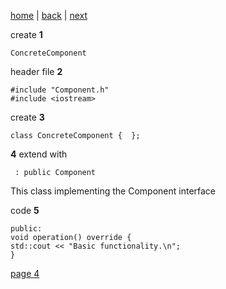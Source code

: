 [home](./page01.md) | [back](./page02.md) | [next](./page04.md)


create
**1**
```
ConcreteComponent
```
header file
**2**
```
#include "Component.h"
#include <iostream>
```
create
**3**
```
class ConcreteComponent {  };
```
**4**
extend with
```
 : public Component 
```
This class implementing the Component interface

code
**5**
```
public:
void operation() override {
std::cout << "Basic functionality.\n";
}
```


[page 4](./page04.md)
